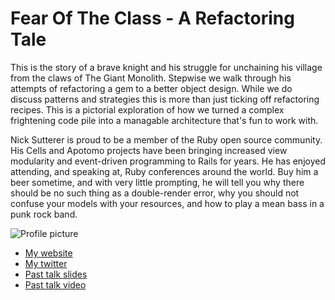 # Fear Of The Class - A Refactoring Tale

This is the story of a brave knight and his struggle for unchaining his village from the claws of The Giant Monolith. Stepwise we walk through his attempts of refactoring a gem to a better object design. While we do discuss patterns and strategies this is more than just ticking off refactoring recipes. This is a pictorial exploration of how we turned a complex frightening code pile into a managable architecture that's fun to work with.


Nick Sutterer is proud to be a member of the Ruby open source community. His Cells and Apotomo projects have been bringing increased view modularity and event-driven programming to Rails for years. He has enjoyed attending, and speaking at, Ruby conferences around the world. Buy him a beer sometime, and with very little prompting, he will tell you why there should be no such thing as a double-render error, why you should not confuse your models with your resources, and how to play a mean bass in a punk rock band.

![Profile picture](https://raw.github.com/apotonick/rubyconfau-2014-cfp/master/talk-nick-sutterer-fear-of-the-class-a-refactoring-tale/profile_picture.jpg)

- [My website](http://nicksda.apotomo.de)
- [My twitter](https://twitter.com/apotonick)
- [Past talk slides](https://speakerdeck.com/apotonick/off-the-tracks)
- [Past talk video](http://confy.wecode.io/talks/2012/rubyconfar/off-the-tracks-challenging-the-rails-mindset)
